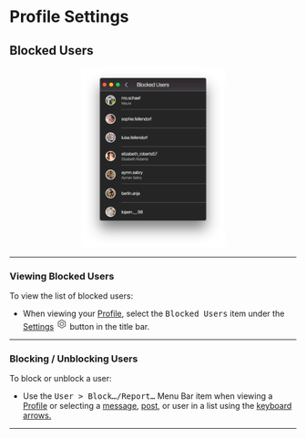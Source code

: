 # Profile Settings

## Blocked Users

<p style="text-align: center; margin-top: 1em;"><img src="/views/assets/profile-blocked-users.png" width="50%" height="50%" /></p>

------

### Viewing Blocked Users

To view the list of blocked users:

- When viewing your [Profile](/views/profile.md), select the <kbd>Blocked Users</kbd> item under the [Settings](/views/profile/settings.md) <img src="/views/assets/settings.png" width="20" height="20" /> button in the title bar.

------

### Blocking / Unblocking Users

To block or unblock a user: 

- Use the <kbd>User > Block…/Report…</kbd> Menu Bar item when viewing a [Profile](/views/profile.md) or selecting a [message](//views/conversations/messages.md), [post](//views/detailview.md), or user in a list using the [keyboard arrows.](/misc/keyboard-shortcuts.md)


------